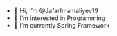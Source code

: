 - 👋 Hi, I’m @JafarImamaliyev19
- 👀 I’m interested in Programming
- 🌱 I’m currently Spring Framework


<!---
JafarImamaliyev19/JafarImamaliyev19 is a ✨ special ✨ repository because its `README.md` (this file) appears on your GitHub profile.
You can click the Preview link to take a look at your changes.
--->
